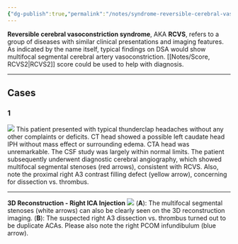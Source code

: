 ```yaml
---
{"dg-publish":true,"permalink":"/notes/syndrome-reversible-cerebral-vasoconstriction/","created":"2023-09-26T17:32:08.964-07:00","updated":"2023-09-27T14:39:45.654-07:00"}
---
```


**Reversible cerebral vasoconstriction syndrome**, AKA **RCVS**, refers to a group of diseases with similar clinical presentations and imaging features. As indicated by the name itself, typical findings on DSA would show multifocal segmental cerebral artery vasoconstriction. [[Notes/Score, RCVS2\|RCVS2]] score could be used to help with diagnosis.

---

## Cases

### 1

![](https://i.imgur.com/pQ56MPm.jpg)
This patient presented with typical thunderclap headaches without any other complaints or deficits. CT head showed a possible left caudate head IPH without mass effect or surrounding edema. CTA head was unremarkable. The CSF study was largely within normal limits. The patient subsequently underwent diagnostic cerebral angiography, which showed multifocal segmental stenoses (red arrows), consistent with RCVS. Also, note the proximal right A3 contrast filling defect (yellow arrow), concerning for dissection vs. thrombus.

---

**3D Reconstruction - Right ICA Injection**
![](https://i.imgur.com/R4jJVRw.jpg)
(**A**): The multifocal segmental stenoses (white arrows) can also be clearly seen on the 3D reconstruction imaging. (**B**): The suspected right A3 dissection vs. thrombus turned out to be duplicate ACAs. Please also note the right PCOM infundibulum (blue arrow).